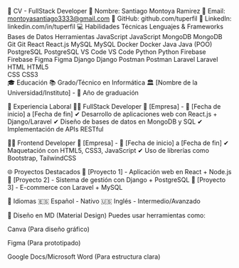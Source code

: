 📄 CV - FullStack Developer
🚀 Nombre: Santiago Montoya Ramirez
📧 Email: montoyasantiago3333@gmail.com
🔗 GitHub: github.com/tuperfil
🔗 LinkedIn: linkedin.com/in/tuperfil
💻 Habilidades Técnicas
Lenguajes & Frameworks	Bases de Datos	Herramientas
JavaScript JavaScript	MongoDB MongoDB	Git Git
React React.js	MySQL MySQL	Docker Docker
Java Java (POO)	PostgreSQL PostgreSQL	VS Code VS Code
Python Python	Firebase Firebase	Figma Figma
Django Django		Postman Postman
Laravel Laravel		
HTML HTML5		
CSS CSS3		
🎓 Educación
📚 Grado/Técnico en Informática
🏛️ [Nombre de la Universidad/Instituto] - 📅 Año de graduación

💼 Experiencia Laboral
👨‍💻 FullStack Developer
🏢 [Empresa] - 📅 [Fecha de inicio] a [Fecha de fin]
✔ Desarrollo de aplicaciones web con React.js + Django/Laravel
✔ Diseño de bases de datos en MongoDB y SQL
✔ Implementación de APIs RESTful

👨‍💻 Frontend Developer
🏢 [Empresa] - 📅 [Fecha de inicio] a [Fecha de fin]
✔ Maquetación con HTML5, CSS3, JavaScript
✔ Uso de librerías como Bootstrap, TailwindCSS

🌐 Proyectos Destacados
🔹 [Proyecto 1] - Aplicación web en React + Node.js
🔹 [Proyecto 2] - Sistema de gestión con Django + PostgreSQL
🔹 [Proyecto 3] - E-commerce con Laravel + MySQL

📌 Idiomas
🇪🇸 Español - Nativo
🇺🇸 Inglés - Intermedio/Avanzado

🎨 Diseño en MD (Material Design)
Puedes usar herramientas como:

Canva (Para diseño gráfico)

Figma (Para prototipado)

Google Docs/Microsoft Word (Para estructura clara)
